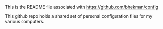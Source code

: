 This is the README file associated with https://github.com/bhekman/config

This github repo holds a shared set of personal configuration files for my various computers.
